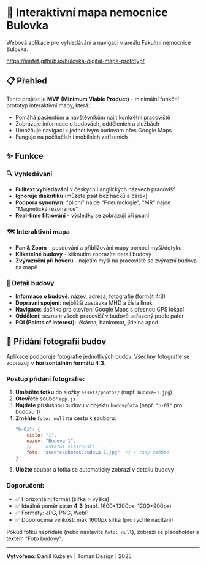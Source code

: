 # 🏥 Interaktivní mapa nemocnice Bulovka

Webová aplikace pro vyhledávání a navigaci v areálu Fakultní nemocnice Bulovka.

https://ionfet.github.io/bulovka-digital-mapa-prototyp/

## 📋 Přehled

Tento projekt je **MVP (Minimum Viable Product)** - minimální funkční prototyp interaktivní mapy, která:
- Pomáhá pacientům a návštěvníkům najít konkrétní pracoviště
- Zobrazuje informace o budovách, odděleních a službách
- Umožňuje navigaci k jednotlivým budovám přes Google Maps
- Funguje na počítačích i mobilních zařízeních

## ✨ Funkce

### 🔍 Vyhledávání
- **Fulltext vyhledávání** v českých i anglických názvech pracovišť
- **Ignoruje diakritiku** (můžete psát bez háčků a čárek)
- **Podpora synonym**: "plicní" najde "Pneumologie", "MR" najde "Magnetická rezonance"
- **Real-time filtrování** - výsledky se zobrazují při psaní

### 🗺️ Interaktivní mapa
- **Pan & Zoom** - posouvání a přibližování mapy pomocí myši/dotyku
- **Klikatelné budovy** - kliknutím zobrazíte detail budovy
- **Zvýraznění při hoveru** - najetím myši na pracoviště se zvýrazní budova na mapě

### 🏢 Detail budovy
- **Informace o budově**: název, adresa, fotografie (formát 4:3)
- **Dopravní spojení**: nejbližší zastávka MHD a čísla linek
- **Navigace**: tlačítko pro otevření Google Maps s přesnou GPS lokací
- **Oddělení**: seznam všech pracovišť v budově seřazený podle pater
- **POI (Points of Interest)**: lékárna, bankomat, jídelna apod.

## 📸 Přidání fotografií budov

Aplikace podporuje fotografie jednotlivých budov. Všechny fotografie se zobrazují v **horizontálním formátu 4:3**.

### Postup přidání fotografie:

1. **Umístěte fotku** do složky `assets/photos/` (např. `budova-1.jpg`)
2. **Otevřete** soubor `app.js`
3. **Najděte** příslušnou budovu v objektu `budovyData` (např. `"b-01"` pro budovu 1)
4. **Změňte** `foto: null` na cestu k souboru:
   ```javascript
   "b-01": { 
       cislo: "1", 
       nazev: "Budova 1", 
       // ... ostatní vlastnosti ...
       foto: "assets/photos/budova-1.jpg"  // ← tady změňte
   }
   ```
5. **Uložte** soubor a fotka se automaticky zobrazí v detailu budovy

### Doporučení:
- ✅ Horizontální formát (šířka > výška)
- ✅ Ideálně poměr stran **4:3** (např. 1600×1200px, 1200×900px)
- ✅ Formáty: JPG, PNG, WebP
- ✅ Doporučená velikost: max 1600px šířka (pro rychlé načítání)

Pokud fotku nepřidáte (nebo nastavíte `foto: null`), zobrazí se placeholder s textem "Foto budovy".

---

**Vytvořeno**: Daniil Kuželev | Toman Design | 2025